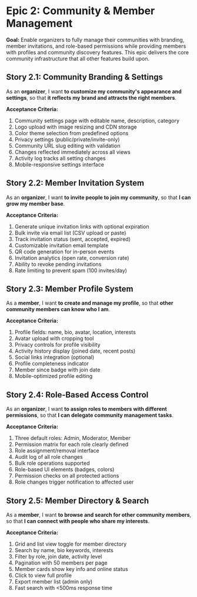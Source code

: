 # Epic 2: Community & Member Management

**Goal:** Enable organizers to fully manage their communities with branding, member invitations, and role-based permissions while providing members with profiles and community discovery features. This epic delivers the core community infrastructure that all other features build upon.

## Story 2.1: Community Branding & Settings

As an **organizer**,
I want **to customize my community's appearance and settings**,
so that **it reflects my brand and attracts the right members**.

**Acceptance Criteria:**
1. Community settings page with editable name, description, category
2. Logo upload with image resizing and CDN storage
3. Color theme selection from predefined options
4. Privacy settings (public/private/invite-only)
5. Community URL slug editing with validation
6. Changes reflected immediately across all views
7. Activity log tracks all setting changes
8. Mobile-responsive settings interface

## Story 2.2: Member Invitation System

As an **organizer**,
I want **to invite people to join my community**,
so that **I can grow my member base**.

**Acceptance Criteria:**
1. Generate unique invitation links with optional expiration
2. Bulk invite via email list (CSV upload or paste)
3. Track invitation status (sent, accepted, expired)
4. Customizable invitation email template
5. QR code generation for in-person events
6. Invitation analytics (open rate, conversion rate)
7. Ability to revoke pending invitations
8. Rate limiting to prevent spam (100 invites/day)

## Story 2.3: Member Profile System

As a **member**,
I want **to create and manage my profile**,
so that **other community members can know who I am**.

**Acceptance Criteria:**
1. Profile fields: name, bio, avatar, location, interests
2. Avatar upload with cropping tool
3. Privacy controls for profile visibility
4. Activity history display (joined date, recent posts)
5. Social links integration (optional)
6. Profile completeness indicator
7. Member since badge with join date
8. Mobile-optimized profile editing

## Story 2.4: Role-Based Access Control

As an **organizer**,
I want **to assign roles to members with different permissions**,
so that **I can delegate community management tasks**.

**Acceptance Criteria:**
1. Three default roles: Admin, Moderator, Member
2. Permission matrix for each role clearly defined
3. Role assignment/removal interface
4. Audit log of all role changes
5. Bulk role operations supported
6. Role-based UI elements (badges, colors)
7. Permission checks on all protected actions
8. Role changes trigger notification to affected user

## Story 2.5: Member Directory & Search

As a **member**,
I want **to browse and search for other community members**,
so that **I can connect with people who share my interests**.

**Acceptance Criteria:**
1. Grid and list view toggle for member directory
2. Search by name, bio keywords, interests
3. Filter by role, join date, activity level
4. Pagination with 50 members per page
5. Member cards show key info and online status
6. Click to view full profile
7. Export member list (admin only)
8. Fast search with <500ms response time
